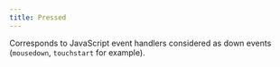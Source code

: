 ```yaml
---
title: Pressed
---
```


Corresponds to JavaScript event handlers considered as down events (`mousedown`, `touchstart` for example).
